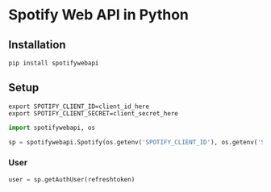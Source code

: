 Spotify Web API in Python
=====================

Installation
------------

`pip install spotifywebapi`

Setup
-----

```
export SPOTIFY_CLIENT_ID=client_id_here
export SPOTIFY_CLIENT_SECRET=client_secret_here
```

```python
import spotifywebapi, os

sp = spotifywebapi.Spotify(os.getenv('SPOTIFY_CLIENT_ID'), os.getenv('SPOTIFY_CLIENT_SECRET'))
```

### User

```python
user = sp.getAuthUser(refreshtoken)
```